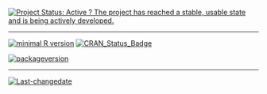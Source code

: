 
[![Project Status: Active ? The project has reached a stable, usable state and is being actively developed.](http://www.repostatus.org/badges/latest/active.svg)](http://www.repostatus.org/#active)

------------------------------------------------------------------------

[![minimal R version](https://img.shields.io/badge/R%3E%3D-3.3.1-6666ff.svg)](https://cran.r-project.org/) [![CRAN\_Status\_Badge](http://www.r-pkg.org/badges/version/leidenunivstyles)](https://cran.r-project.org/package=leidenunivstyles)

[![packageversion](https://img.shields.io/badge/Package%20version-0.1.0-orange.svg?style=flat-square)](commits/master)

------------------------------------------------------------------------

[![Last-changedate](https://img.shields.io/badge/last%20change-2016--11--07-yellowgreen.svg)](/commits/master)

<!-- README.md is generated from README.Rmd. Please edit that file -->
